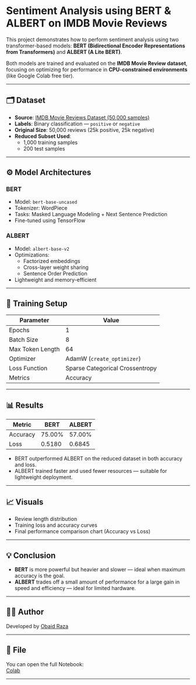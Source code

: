 # Sentiment Analysis using BERT & ALBERT on IMDB Movie Reviews

This project demonstrates how to perform sentiment analysis using two transformer-based models: **BERT (Bidirectional Encoder Representations from Transformers)** and **ALBERT (A Lite BERT)**.

Both models are trained and evaluated on the **IMDB Movie Review dataset**, focusing on optimizing for performance in **CPU-constrained environments** (like Google Colab free tier).

---

## 🗂 Dataset

- **Source**: [IMDB Movie Reviews Dataset (50,000 samples)]([https://ai.stanford.edu/~amaas/data/sentiment/](https://www.kaggle.com/datasets/lakshmi25npathi/imdb-dataset-of-50k-movie-reviews))
- **Labels**: Binary classification — `positive` or `negative`
- **Original Size**: 50,000 reviews (25k positive, 25k negative)
- **Reduced Subset Used**:
  - 1,000 training samples
  - 200 test samples

---

## ⚙️ Model Architectures

### BERT
- Model: `bert-base-uncased`
- Tokenizer: WordPiece
- Tasks: Masked Language Modeling + Next Sentence Prediction
- Fine-tuned using TensorFlow

### ALBERT
- Model: `albert-base-v2`
- Optimizations:
  - Factorized embeddings
  - Cross-layer weight sharing
  - Sentence Order Prediction
- Lightweight and memory-efficient

---

## 🧠 Training Setup

| Parameter       | Value                    |
|----------------|--------------------------|
| Epochs          | 1                        |
| Batch Size      | 8                        |
| Max Token Length| 64                       |
| Optimizer       | AdamW (`create_optimizer`) |
| Loss Function   | Sparse Categorical Crossentropy |
| Metrics         | Accuracy                 |

---

## 📊 Results

| Metric   | BERT        | ALBERT       |
|----------|-------------|--------------|
| Accuracy | 75.00%      | 57.00%       |
| Loss     | 0.5180      | 0.6845       |

- BERT outperformed ALBERT on the reduced dataset in both accuracy and loss.
- ALBERT trained faster and used fewer resources — suitable for lightweight deployment.

---

## 📈 Visuals

- Review length distribution
- Training loss and accuracy curves
- Final performance comparison chart (Accuracy vs Loss)

---

## 💡 Conclusion

- **BERT** is more powerful but heavier and slower — ideal when maximum accuracy is the goal.
- **ALBERT** trades off a small amount of performance for a large gain in speed and efficiency — ideal for limited hardware.

---

## 🧑‍💻 Author

Developed by [Obaid Raza](https://github.com/mohammedobaidraza)

---

## 📁 File

You can open the full Notebook:  
[Colab](https://colab.research.google.com/drive/1xNqkluJIQSDTY5wWpmJ514hy3_dkUn8J#scrollTo=vsz6FPlsKvOS&uniqifier=1)

---
